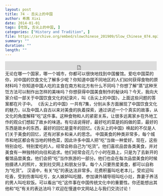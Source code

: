 ```yaml
---
layout: post
title: 74 - 舌尖上的中国
author: 希茜 Xixi
date: 2014-01-01
tags: [吃饭, 舌尖上的中国, ]
categories: ["History and Tradition", ]
file: https://archive.org/embed/slowchinese_201909/Slow_Chinese_074.mp3
summary: ""
duration: ""
length: ""
---
```


<iframe src="https://archive.org/embed/slowchinese_201909/Slow_Chinese_074.mp3" width="500" height="30" frameborder="0" webkitallowfullscreen="true" mozallowfullscreen="true" allowfullscreen></iframe>
无论在哪一个国家，哪一个城市，你都可以很快地找到中国餐馆。爱吃中国菜的你，对中国的饮食文化了解多少呢？你知道中国不同地区的人们如何获得食物的原材料吗？你知道中国人吃的主食在南方和北方有什么不同吗？你想了解“蒸”这种烹饪方法可以制作出怎样的美味吗？你想获得中国美食制作的秘诀吗？今天，我向大家介绍一部关于中国饮食文化的纪录片，叫《舌尖上的中国》，上面这些问题的答案都在片子中。
《舌尖上的中国》一共有7集，分别从多方面展现了中国饮食文化的魅力，以及中国人自古以来对美食的执着探索，通过讲述一个个真实的故事，从文化的角度解释“吃”这件事。这种食物和人的紧密关系，让很多远离家乡在外地工作的观众们想起了故乡的味道。有句话说得好，最好吃的菜是妈妈做的菜，最好的东西是故乡的东西，最好的回忆是童年的回忆。《舌尖上的中国》唤起的不仅是人们关于美食的回忆，还有对家乡和亲人的思念。
中国美食的种类非常多，每个城市和地区都会有当地的特色菜，因此许多中国人把“吃”当做一种爱好。现在，这些特别会吃、特别爱吃的人，经常会称自己为“吃货”。他们喜欢品尝各类美食，并对美食有一种独特的向往和追求。他们经常会花几个小时在路上，只是为了去新开的餐馆品尝美食。他们会把“吃”当作旅游的一部分。他们也会在每次品尝美食的时候拍摄诱人的照片，发到社交网上和朋友分享。每个人只要热爱美食，都可以自称为“吃货”。
汉语中，有关“吃”的表达法非常多。花费积蓄叫吃老本儿，受欢迎叫吃香，受到伤害叫吃亏，女人嫉妒叫吃醋，参加课外辅导班叫吃小灶，靠妻子养活的男人叫吃软饭。可以看出“吃”这件事在中国传统文化中的重要性。你还能想出其他和“吃”有关的表达法吗？欢迎在慢速中文网站上与我们交流讨论！

 
